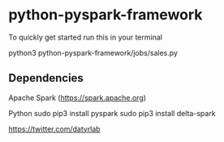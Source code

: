 # python-pyspark-framework

To quickly get started run this in your terminal

python3 python-pyspark-framework/jobs/sales.py


## Dependencies

Apache Spark (https://spark.apache.org)

Python
sudo pip3 install pyspark
sudo pip3 install delta-spark

https://twitter.com/datyrlab


